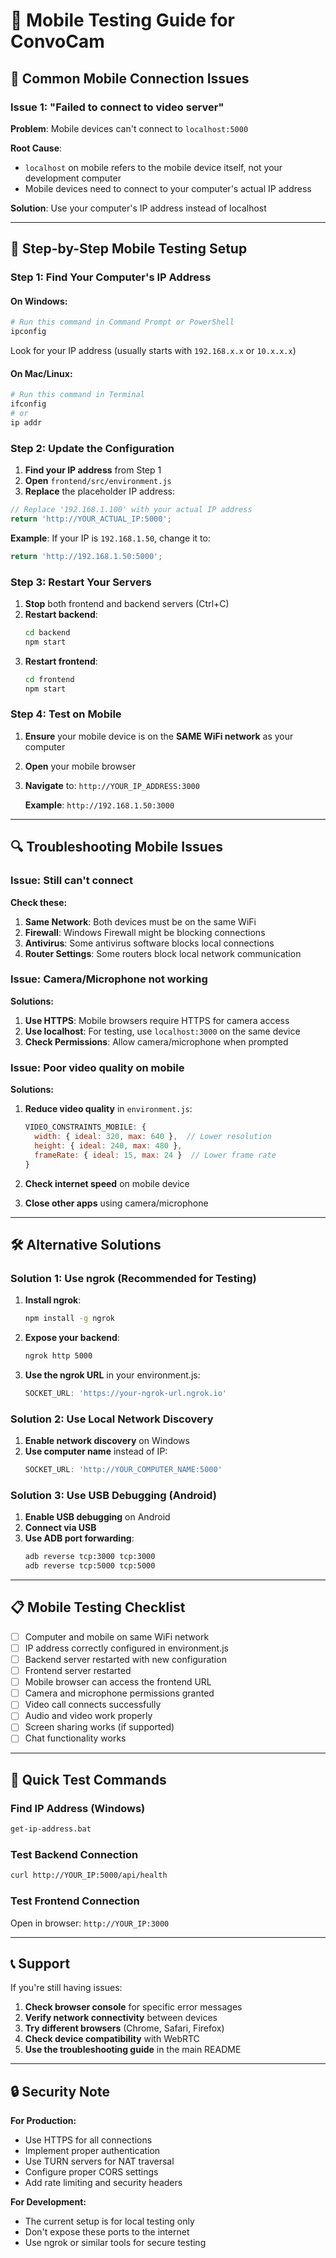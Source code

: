 # 📱 Mobile Testing Guide for ConvoCam

## 🚨 Common Mobile Connection Issues

### **Issue 1: "Failed to connect to video server"**

**Problem**: Mobile devices can't connect to `localhost:5000`

**Root Cause**: 
- `localhost` on mobile refers to the mobile device itself, not your development computer
- Mobile devices need to connect to your computer's actual IP address

**Solution**: Use your computer's IP address instead of localhost

---

## 🔧 Step-by-Step Mobile Testing Setup

### **Step 1: Find Your Computer's IP Address**

#### **On Windows:**
```bash
# Run this command in Command Prompt or PowerShell
ipconfig
```

Look for your IP address (usually starts with `192.168.x.x` or `10.x.x.x`)

#### **On Mac/Linux:**
```bash
# Run this command in Terminal
ifconfig
# or
ip addr
```

### **Step 2: Update the Configuration**

1. **Find your IP address** from Step 1
2. **Open** `frontend/src/environment.js`
3. **Replace** the placeholder IP address:

```javascript
// Replace '192.168.1.100' with your actual IP address
return 'http://YOUR_ACTUAL_IP:5000';
```

**Example**: If your IP is `192.168.1.50`, change it to:
```javascript
return 'http://192.168.1.50:5000';
```

### **Step 3: Restart Your Servers**

1. **Stop** both frontend and backend servers (Ctrl+C)
2. **Restart backend**:
   ```bash
   cd backend
   npm start
   ```
3. **Restart frontend**:
   ```bash
   cd frontend
   npm start
   ```

### **Step 4: Test on Mobile**

1. **Ensure** your mobile device is on the **SAME WiFi network** as your computer
2. **Open** your mobile browser
3. **Navigate** to: `http://YOUR_IP_ADDRESS:3000`
   
   **Example**: `http://192.168.1.50:3000`

---

## 🔍 Troubleshooting Mobile Issues

### **Issue: Still can't connect**

**Check these:**

1. **Same Network**: Both devices must be on the same WiFi
2. **Firewall**: Windows Firewall might be blocking connections
3. **Antivirus**: Some antivirus software blocks local connections
4. **Router Settings**: Some routers block local network communication

### **Issue: Camera/Microphone not working**

**Solutions:**

1. **Use HTTPS**: Mobile browsers require HTTPS for camera access
2. **Use localhost**: For testing, use `localhost:3000` on the same device
3. **Check Permissions**: Allow camera/microphone when prompted

### **Issue: Poor video quality on mobile**

**Solutions:**

1. **Reduce video quality** in `environment.js`:
   ```javascript
   VIDEO_CONSTRAINTS_MOBILE: {
     width: { ideal: 320, max: 640 },  // Lower resolution
     height: { ideal: 240, max: 480 },
     frameRate: { ideal: 15, max: 24 }  // Lower frame rate
   }
   ```

2. **Check internet speed** on mobile device
3. **Close other apps** using camera/microphone

---

## 🛠️ Alternative Solutions

### **Solution 1: Use ngrok (Recommended for Testing)**

1. **Install ngrok**:
   ```bash
   npm install -g ngrok
   ```

2. **Expose your backend**:
   ```bash
   ngrok http 5000
   ```

3. **Use the ngrok URL** in your environment.js:
   ```javascript
   SOCKET_URL: 'https://your-ngrok-url.ngrok.io'
   ```

### **Solution 2: Use Local Network Discovery**

1. **Enable network discovery** on Windows
2. **Use computer name** instead of IP:
   ```javascript
   SOCKET_URL: 'http://YOUR_COMPUTER_NAME:5000'
   ```

### **Solution 3: Use USB Debugging (Android)**

1. **Enable USB debugging** on Android
2. **Connect via USB**
3. **Use ADB port forwarding**:
   ```bash
   adb reverse tcp:3000 tcp:3000
   adb reverse tcp:5000 tcp:5000
   ```

---

## 📋 Mobile Testing Checklist

- [ ] Computer and mobile on same WiFi network
- [ ] IP address correctly configured in environment.js
- [ ] Backend server restarted with new configuration
- [ ] Frontend server restarted
- [ ] Mobile browser can access the frontend URL
- [ ] Camera and microphone permissions granted
- [ ] Video call connects successfully
- [ ] Audio and video work properly
- [ ] Screen sharing works (if supported)
- [ ] Chat functionality works

---

## 🚀 Quick Test Commands

### **Find IP Address (Windows)**
```bash
get-ip-address.bat
```

### **Test Backend Connection**
```bash
curl http://YOUR_IP:5000/api/health
```

### **Test Frontend Connection**
Open in browser: `http://YOUR_IP:3000`

---

## 📞 Support

If you're still having issues:

1. **Check browser console** for specific error messages
2. **Verify network connectivity** between devices
3. **Try different browsers** (Chrome, Safari, Firefox)
4. **Check device compatibility** with WebRTC
5. **Use the troubleshooting guide** in the main README

---

## 🔒 Security Note

**For Production:**
- Use HTTPS for all connections
- Implement proper authentication
- Use TURN servers for NAT traversal
- Configure proper CORS settings
- Add rate limiting and security headers

**For Development:**
- The current setup is for local testing only
- Don't expose these ports to the internet
- Use ngrok or similar tools for secure testing
